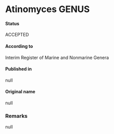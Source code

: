 # Atinomyces GENUS

#### Status
ACCEPTED

#### According to
Interim Register of Marine and Nonmarine Genera

#### Published in
null

#### Original name
null

### Remarks
null
